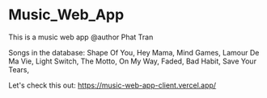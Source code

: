# Music_Web_App
This is a music web app
@author Phat Tran

Songs in the database:
Shape Of You,
 Hey Mama,
 Mind Games, 
 Lamour De Ma Vie,
 Light Switch,
 The Motto,
 On My Way,
 Faded,
 Bad Habit,
 Save Your Tears,

Let's check this out: https://music-web-app-client.vercel.app/
